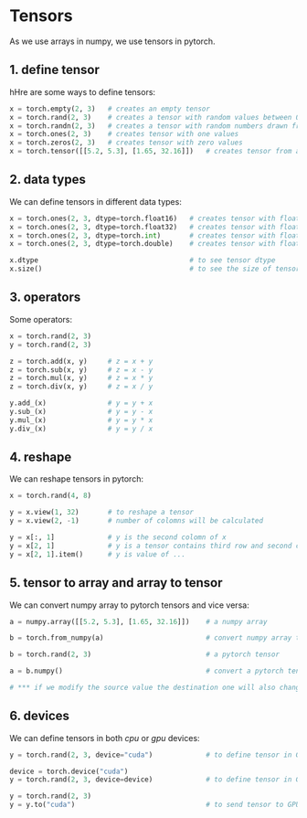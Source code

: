 
# Tensors

As we use arrays in numpy, we use tensors in pytorch.

## 1. define tensor

hHre are some ways to define tensors:

```python
x = torch.empty(2, 3)   # creates an empty tensor
x = torch.rand(2, 3)    # creates a tensor with random values between 0-1
x = torch.randn(2, 3)   # creates a tensor with random numbers drawn from the standard normal distribution (mean value is 0, variance is 1, that is, Gaussian white noise)
x = torch.ones(2, 3)    # creates tensor with one values
x = torch.zeros(2, 3)   # creates tensor with zero values
x = torch.tensor([[5.2, 5.3], [1.65, 32.16]])   # creates tensor from an array
```

## 2. data types

We can define tensors in different data types:

```python
x = torch.ones(2, 3, dtype=torch.float16)   # creates tensor with float16 dtype
x = torch.ones(2, 3, dtype=torch.float32)   # creates tensor with float16 dtype
x = torch.ones(2, 3, dtype=torch.int)       # creates tensor with float16 dtype
x = torch.ones(2, 3, dtype=torch.double)    # creates tensor with float16 dtype

x.dtype                                     # to see tensor dtype
x.size()                                    # to see the size of tensor
```

## 3. operators

Some operators:

```python
x = torch.rand(2, 3)
y = torch.rand(2, 3)

z = torch.add(x, y)     # z = x + y
z = torch.sub(x, y)     # z = x - y
z = torch.mul(x, y)     # z = x * y
z = torch.div(x, y)     # z = x / y

y.add_(x)               # y = y + x
y.sub_(x)               # y = y - x
y.mul_(x)               # y = y * x
y.div_(x)               # y = y / x
```

## 4. reshape

We can reshape tensors in pytorch:

```python
x = torch.rand(4, 8)

y = x.view(1, 32)       # to reshape a tensor
y = x.view(2, -1)       # number of colomns will be calculated

y = x[:, 1]             # y is the second colomn of x
y = x[2, 1]             # y is a tensor contains third row and second colomn of x
y = x[2, 1].item()      # y is value of ...
```

## 5. tensor to array and array to tensor

We can convert numpy array to pytorch tensors and vice versa:

```python
a = numpy.array([[5.2, 5.3], [1.65, 32.16]])    # a numpy array

b = torch.from_numpy(a)                         # convert numpy array to pytorch tensor

b = torch.rand(2, 3)                            # a pytorch tensor

a = b.numpy()                                   # convert a pytorch tensor to numpy array

# *** if we modify the source value the destination one will also change, unless they are in different devices
```

## 6. devices

We can define tensors in both *cpu* or *gpu* devices:

```python
y = torch.rand(2, 3, device="cuda")             # to define tensor in GPU

device = torch.device("cuda")
y = torch.rand(2, 3, device=device)             # to define tensor in GPU

y = torch.rand(2, 3)
y = y.to("cuda")                                # to send tensor to GPU
```
